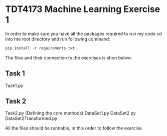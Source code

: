 
# TDT4173 Machine Learning Exercise 1 #
In order to make sure you have all the packages required to run my code cd into hte root directory and run following command:

```python
pip install -r requirements.txt
```

The files and their connection to the exercises is shon below:

## Task 1 ##
Task1.py

## Task 2 ##
Task2.py (Defining the core methods)
DataSet1.py
DataSet2.py
DataSet2Transformed.py


All the files should be runnable, in this order to follow the exercise.
